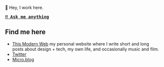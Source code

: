 👋 Hey, I work here.

<kbd><strong>[⁉️ Ask me anything](https://github.com/pmarsceill/pmarsceill/issues/new?assignees=pmarsceill&labels=ama&template=ama.md&title=%5BAMA%5D)</strong></kbd>

## Find me here

- [This Modern Web](https://thismodernweb.com) my personal website where I write short and long posts about design + tech, my own life, and occasionally music and film.
- [Twitter](https://twitter.com/pmarsceill)
- [Micro.blog](https://micro.blog/pmarsceill)
